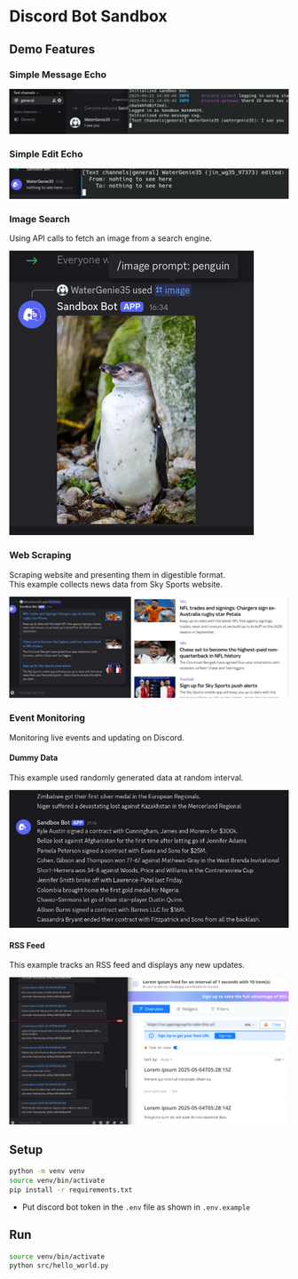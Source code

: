 # Discord Bot Sandbox


## Demo Features

### Simple Message Echo

[<img src="docs/echo_message_sample.png" />]()

### Simple Edit Echo

[<img src="docs/echo_edit_sample.png" />]()

### Image Search

Using API calls to fetch an image from a search engine.

[<img src="docs/image_search_sample.png" />]()

### Web Scraping

Scraping website and presenting them in digestible format.  
This example collects news data from Sky Sports website.

[<img src="docs/sky_sports_news_web_scraping_sample.png" />]()

### Event Monitoring

Monitoring live events and updating on Discord.  

#### Dummy Data
This example used randomly generated data at random interval.

[<img src="docs/monitor_event_sample.png" />]()

#### RSS Feed
This example tracks an RSS feed and displays any new updates.

[<img src="docs/rss_feed_sample.png" />]()


## Setup

```bash
python -m venv venv
source venv/bin/activate
pip install -r requirements.txt
```

- Put discord bot token in the `.env` file as shown in `.env.example`


## Run

```bash
source venv/bin/activate
python src/hello_world.py
```
